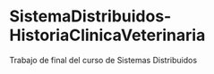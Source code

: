 # SistemaDistribuidos-HistoriaClinicaVeterinaria
Trabajo de final del curso de Sistemas Distribuidos
